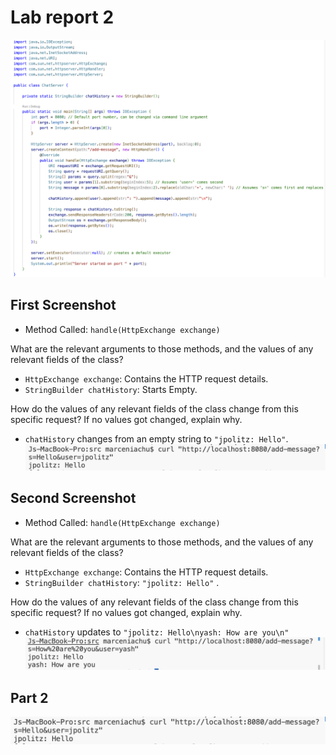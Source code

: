 # Lab report 2

![Alt text](1code.png)

## First Screenshot
* Method Called: `handle(HttpExchange exchange)`
  
What are the relevant arguments to those methods, and the values of any relevant fields of the class?
* `HttpExchange exchange`: Contains the HTTP request details.
* `StringBuilder chatHistory`: Starts Empty.

How do the values of any relevant fields of the class change from this specific request? If no values got changed, explain why.
* `chatHistory` changes from an empty string to `"jpolitz: Hello"`.
![Alt text](lab2first.png)


## Second Screenshot
* Method Called: `handle(HttpExchange exchange)`
 
What are the relevant arguments to those methods, and the values of any relevant fields of the class?
* `HttpExchange exchange`: Contains the HTTP request details.
* `StringBuilder chatHistory`: `"jpolitz: Hello"` .

How do the values of any relevant fields of the class change from this specific request? If no values got changed, explain why.
* `chatHistory` updates to `"jpolitz: Hello\nyash: How are you\n"`
![Alt text](lab2second.png)


## Part 2
![Alt text](lab2first.png)

